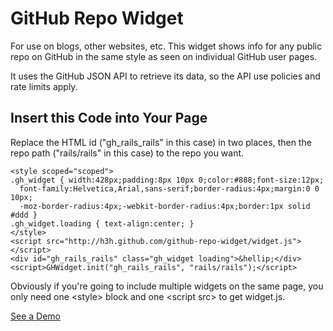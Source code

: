 # GitHub Repo Widget

For use on blogs, other websites, etc. This widget shows info for any public
repo on GitHub in the same style as seen on individual GitHub user pages.

It uses the GitHub JSON API to retrieve its data, so the API use policies and
rate limits apply.

## Insert this Code into Your Page

Replace the HTML id ("gh\_rails\_rails" in this case) in two places, then the
repo path ("rails/rails" in this case) to the repo you want.

    <style scoped="scoped">
    .gh_widget { width:428px;padding:8px 10px 0;color:#888;font-size:12px;
      font-family:Helvetica,Arial,sans-serif;border-radius:4px;margin:0 0 10px;
      -moz-border-radius:4px;-webkit-border-radius:4px;border:1px solid #ddd }
    .gh_widget.loading { text-align:center; }
    </style>
    <script src="http://h3h.github.com/github-repo-widget/widget.js"></script>
    <div id="gh_rails_rails" class="gh_widget loading">&hellip;</div>
    <script>GHWidget.init("gh_rails_rails", "rails/rails");</script>

Obviously if you're going to include multiple widgets on the same page, you
only need one &lt;style&gt; block and one &lt;script src&gt; to get widget.js.

[See a Demo](http://h3h.github.com/github-repo-widget/test.html)
